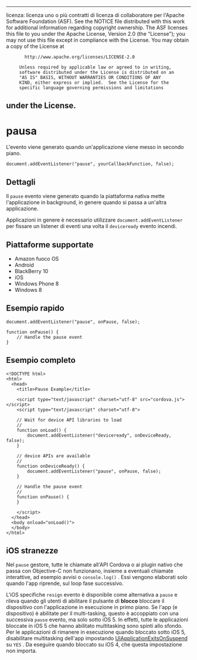 * * *

licenza: licenza uno o più contratti di licenza di collaboratore per l'Apache Software Foundation (ASF). See the NOTICE file distributed with this work for additional information regarding copyright ownership. The ASF licenses this file to you under the Apache License, Version 2.0 (the "License"); you may not use this file except in compliance with the License. You may obtain a copy of the License at

           http://www.apache.org/licenses/LICENSE-2.0
    
         Unless required by applicable law or agreed to in writing,
         software distributed under the License is distributed on an
         "AS IS" BASIS, WITHOUT WARRANTIES OR CONDITIONS OF ANY
         KIND, either express or implied.  See the License for the
         specific language governing permissions and limitations
    

## under the License.

# pausa

L'evento viene generato quando un'applicazione viene messo in secondo piano.

    document.addEventListener("pause", yourCallbackFunction, false);
    

## Dettagli

Il `pause` evento viene generato quando la piattaforma nativa mette l'applicazione in background, in genere quando si passa a un'altra applicazione.

Applicazioni in genere è necessario utilizzare `document.addEventListener` per fissare un listener di eventi una volta il `deviceready` evento incendi.

## Piattaforme supportate

*   Amazon fuoco OS
*   Android
*   BlackBerry 10
*   iOS
*   Windows Phone 8
*   Windows 8

## Esempio rapido

    document.addEventListener("pause", onPause, false);
    
    function onPause() {
        // Handle the pause event
    }
    

## Esempio completo

    <!DOCTYPE html>
    <html>
      <head>
        <title>Pause Example</title>
    
        <script type="text/javascript" charset="utf-8" src="cordova.js"></script>
        <script type="text/javascript" charset="utf-8">
    
        // Wait for device API libraries to load
        //
        function onLoad() {
            document.addEventListener("deviceready", onDeviceReady, false);
        }
    
        // device APIs are available
        //
        function onDeviceReady() {
            document.addEventListener("pause", onPause, false);
        }
    
        // Handle the pause event
        //
        function onPause() {
        }
    
        </script>
      </head>
      <body onload="onLoad()">
      </body>
    </html>
    

## iOS stranezze

Nel `pause` gestore, tutte le chiamate all'API Cordova o ai plugin nativo che passa con Objective-C non funzionano, insieme a eventuali chiamate interattive, ad esempio avvisi o `console.log()` . Essi vengono elaborati solo quando l'app riprende, sul loop fase successivo.

L'iOS specifiche `resign` evento è disponibile come alternativa a `pause` e rileva quando gli utenti di abilitare il pulsante di **blocco** bloccare il dispositivo con l'applicazione in esecuzione in primo piano. Se l'app (e dispositivo) è abilitate per il multi-tasking, questo è accoppiato con una successiva `pause` evento, ma solo sotto iOS 5. In effetti, tutte le applicazioni bloccate in iOS 5 che hanno abilitato multitasking sono spinti allo sfondo. Per le applicazioni di rimanere in esecuzione quando bloccato sotto iOS 5, disabilitare multitasking dell'app impostando [UIApplicationExitsOnSuspend][1] su `YES` . Da eseguire quando bloccato su iOS 4, che questa impostazione non importa.

 [1]: http://developer.apple.com/library/ios/#documentation/general/Reference/InfoPlistKeyReference/Articles/iPhoneOSKeys.html